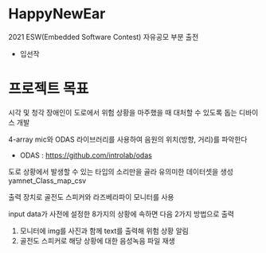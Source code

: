 # HappyNewEar

2021 ESW(Embedded Software Contest) 자유공모 부분 출전
- 입선작

# 프로젝트 목표
시각 및 청각 장애인이 도로에서 위험 상황을 마주했을 때 대처할 수 있도록 돕는 디바이스 개발 

4-array mic와 ODAS 라이브러리를 사용하여 음원의 위치(방향, 거리)를 파악한다

* ODAS : https://github.com/introlab/odas

도로 상황에서 발생할 수 있는 타입의 소리만을 골라 유의미한 데이터셋을 생성
yamnet_Class_map_csv

출력 장치로 골전도 스피커와 라즈베라파이 모니터를 사용

input data가 사전에 설정한 8가지의 상황에 속하면 다음 2가지 방법으로 출력 

1. 모니터에 img를 사진과 함께 text를 출력해 위험 상황 알림
2. 골전도 스피커로 해당 상황에 대한 음성녹음 파일 재생